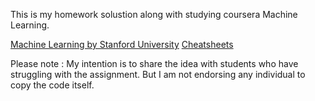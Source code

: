 This is my homework solustion along with studying coursera Machine Learning.

[Machine Learning
by Stanford University](https://www.coursera.org/learn/machine-learning/home/welcome)
[Cheatsheets](https://github.com/afshinea/stanford-cs-229-machine-learning/tree/master/en)


Please note : My intention is to share the idea with students who have struggling with the assignment. But I am not endorsing any individual to copy the code itself.
